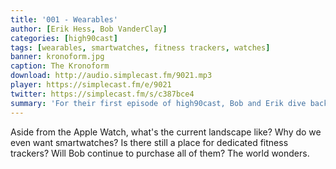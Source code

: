 ```yaml
---
title: '001 - Wearables'
author: [Erik Hess, Bob VanderClay]
categories: [high90cast]
tags: [wearables, smartwatches, fitness trackers, watches]
banner: kronoform.jpg
caption: The Kronoform
download: http://audio.simplecast.fm/9021.mp3
player: https://simplecast.fm/e/9021
twitter: https://simplecast.fm/s/c387bce4
summary: 'For their first episode of high90cast, Bob and Erik dive back into wearables and tackle some difficult questions. '
---
```


Aside from the Apple Watch, what's the current landscape like? Why do we even want smartwatches? Is there still a place for dedicated fitness trackers? Will Bob continue to purchase all of them? The world wonders.